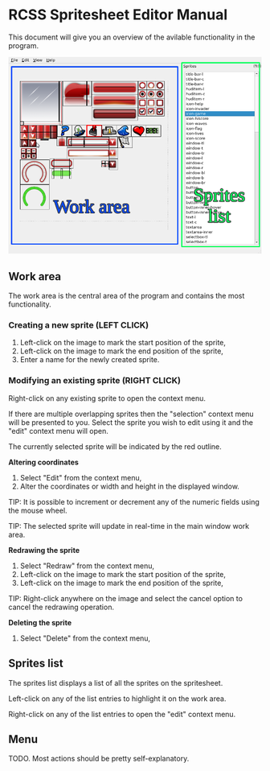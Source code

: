 # RCSS Spritesheet Editor Manual

This document will give you an overview of the avilable functionality in the program.

![Screenshot](./img/manual1.png)

## Work area

The work area is the central area of the program and contains the most functionality.

### Creating a new sprite (LEFT CLICK)

1. Left-click on the image to mark the start position of the sprite,
2. Left-click on the image to mark the end position of the sprite,
3. Enter a name for the newly created sprite.

### Modifying an existing sprite (RIGHT CLICK)

Right-click on any existing sprite to open the context menu.

If there are multiple overlapping sprites then the "selection" context menu will
be presented to you. Select the sprite you wish to edit using it and the
"edit" context menu will open.

The currently selected sprite will be indicated by the red outline.

**Altering coordinates**

1. Select "Edit" from the context menu,
2. Alter the coordinates or width and height in the displayed window.

TIP: It is possible to increment or decrement any of the numeric fields 
using the mouse wheel.

TIP: The selected sprite will update in real-time in the main window 
work area.

**Redrawing the sprite**

1. Select "Redraw" from the context menu,
2. Left-click on the image to mark the start position of the sprite,
3. Left-click on the image to mark the end position of the sprite,

TIP: Right-click anywhere on the image and select the cancel option 
to cancel the redrawing operation.

**Deleting the sprite**

1. Select "Delete" from the context menu,

## Sprites list

The sprites list displays a list of all the sprites on the spritesheet.

Left-click on any of the list entries to highlight it on the work area.

Right-click on any of the list entries to open the "edit" context menu.

## Menu

TODO. Most actions should be pretty self-explanatory.

